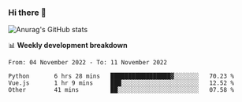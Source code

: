 ### Hi there 👋
![Anurag's GitHub stats](https://github-readme-stats.vercel.app/api?username=jami1024&show_icons=true&theme=radical)

📊 **Weekly development breakdown**
<!--START_SECTION:waka-->

```text
From: 04 November 2022 - To: 11 November 2022

Python       6 hrs 28 mins   █████████████████▓░░░░░░░   70.23 %
Vue.js       1 hr 9 mins     ███░░░░░░░░░░░░░░░░░░░░░░   12.52 %
Other        41 mins         ██░░░░░░░░░░░░░░░░░░░░░░░   07.58 %
```

<!--END_SECTION:waka-->
<!--
**jami1024/jami1024** is a ✨ _special_ ✨ repository because its `README.md` (this file) appears on your GitHub profile.

Here are some ideas to get you started:

- 🔭 I’m currently working on ...
- 🌱 I’m currently learning ...
- 👯 I’m looking to collaborate on ...
- 🤔 I’m looking for help with ...
- 💬 Ask me about ...
- 📫 How to reach me: ...
- 😄 Pronouns: ...
- ⚡ Fun fact: ...
-->
